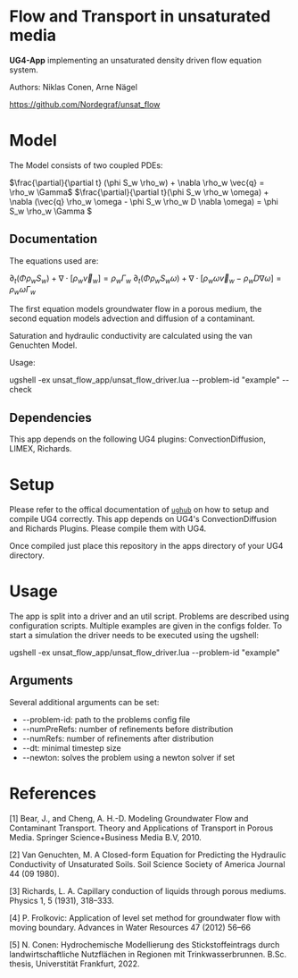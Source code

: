 # Flow and Transport in unsaturated media

**UG4-App** implementing an unsaturated density driven flow equation system.

Authors: Niklas Conen, Arne Nägel

https://github.com/Nordegraf/unsat_flow


# Model
The Model consists of two coupled PDEs:

$\frac{\partial}{\partial t} (\phi S_w \rho_w) + \nabla \rho_w \vec{q} = \rho_w \Gamma$
$\frac{\partial}{\partial t}(\phi S_w \rho_w \omega) + \nabla  (\vec{q} \rho_w \omega - \phi S_w \rho_w D \nabla \omega) = \phi S_w \rho_w \Gamma $


## Documentation
The equations used are: 

$\partial_t (\Phi \rho_w S_w) + \nabla \cdot [\rho_w \vec{v}_w] = \rho_w \Gamma_w$
$\partial_t (\Phi \rho_w S_w \omega) + \nabla \cdot [\rho_w \omega \vec{v}_w - \rho_w D \nabla \omega] = \rho_w \omega \Gamma_w$


The first equation models groundwater flow in a porous medium, the second equation models advection and diffusion of a contaminant.

Saturation and hydraulic conductivity are calculated using the van Genuchten Model.

Usage:

ugshell -ex unsat_flow_app/unsat_flow_driver.lua --problem-id "example" --check

## Dependencies
This app depends on the following UG4 plugins: ConvectionDiffusion, LIMEX, Richards.



# Setup
Please refer to the offical documentation of [`ughub`](https://github.com/UG4/ughub) on how to setup and compile UG4 correctly.
This app depends on UG4's ConvectionDiffusion and Richards Plugins. Please compile them with UG4.


Once compiled just place this repository in the apps directory of your UG4 directory. 

# Usage
The app is split into a driver and an util script. Problems are described using configuration scripts. Multiple examples are given in the configs folder. 
To start a simulation the driver needs to be executed using the ugshell:

ugshell -ex unsat_flow_app/unsat_flow_driver.lua --problem-id "example"

## Arguments
Several additional arguments can be set:
* --problem-id: path to the problems config file
* --numPreRefs: number of refinements before distribution
* --numRefs: number of refinements after distribution
* --dt: minimal timestep size
* --newton: solves the problem using a newton solver if set


# References
[1] Bear, J., and Cheng, A. H.-D. Modeling Groundwater Flow and Contaminant Transport. Theory and Applications of Transport in Porous Media. Springer Science+Business Media B.V, 2010.

[2] Van Genuchten, M. A Closed-form Equation for Predicting the Hydraulic Conductivity of Unsaturated Soils. Soil Science Society of America Journal 44 (09 1980).

[3] Richards, L. A. Capillary conduction of liquids through porous mediums. Physics 1, 5 (1931), 318–333.

[4] P. Frolkovic: Application of level set method for groundwater flow with moving boundary. Advances in Water Resources 47 (2012) 56–66

[5] N. Conen: Hydrochemische Modellierung des Stickstoffeintrags durch landwirtschaftliche Nutzflächen in Regionen mit Trinkwasserbrunnen. B.Sc. thesis, Universtität Frankfurt, 2022.

